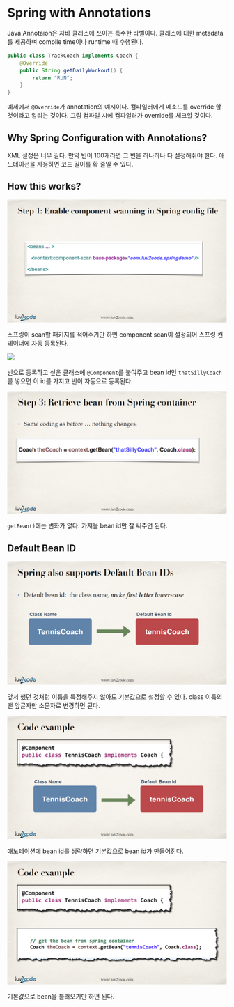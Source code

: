 # Spring with Annotations

Java Annotaion은 자바 클래스에 쓰이는 특수한 라벨이다. 클래스에 대한 metadata를 제공하며 compile time이나 runtime 때 수행된다.

```java
public class TrackCoach implements Coach {
    @Override
    public String getDailyWorkout() {
        return "RUN";
    }
}
```

예제에서 `@Override`가 annotation의 예시이다. 컴파일러에게 메소드를 override 할 것이라고 알리는 것이다. 그럼 컴파일 시에 컴파일러가 override를 체크할 것이다.

## Why Spring Configuration with Annotations?

XML 설정은 너무 길다. 만약 빈이 100개라면 그 빈을 하나하나 다 설정해줘야 한다. 애노테이션을 사용하면 코드 길이를 확 줄일 수 있다.

## How this works?

![](../../.gitbook/assets/udemy/20200107163608.png)

스프링이 scan할 패키지를 적어주기만 하면 component scan이 설정되어 스프링 컨테이너에 자동 등록된다.

![](../../.gitbook/assets/20200107163620%20%281%29.png)

빈으로 등록하고 싶은 클래스에 `@Component`를 붙여주고 bean id인 `thatSillyCoach`를 넣으면 이 id를 가지고 빈이 자동으로 등록된다.

![](../../.gitbook/assets/udemy/20200107163644.png)

`getBean()`에는 변화가 없다. 가져올 bean id만 잘 써주면 된다.

## Default Bean ID

![](../../.gitbook/assets/udemy/20200107164453.png)

앞서 했던 것처럼 이름을 특정해주지 않아도 기본값으로 설정할 수 있다. class 이름의 맨 앞글자만 소문자로 변경하면 된다.

![](../../.gitbook/assets/udemy/20200107164507.png)

애노테이션에 bean id를 생략하면 기본값으로 bean id가 만들어진다.

![](../../.gitbook/assets/udemy/20200107164518.png)

기본값으로 bean을 불러오기만 하면 된다.

